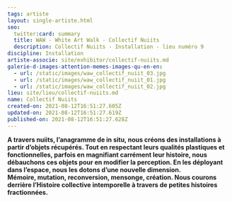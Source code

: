 ```yaml
---
tags: artiste
layout: single-artiste.html
seo:
  twitter:card: summary
  title: WAW - White Art Walk - Collectif Nuiits
  description: Collectif Nuiits - Installation - lieu numéro 9
discipline: Installation
artiste-associe: site/exhibitor/collectif-nuiits.md
galerie-d-images-attention-memes-images-qu-en-en:
  - url: /static/images/waw_collectif_nuiit_03.jpg
  - url: /static/images/waw_collectif_nuiit_01.jpg
  - url: /static/images/waw_collectif_nuiit_02.jpg
lieu: site/lieu/collectif-nuiits.md
name: Collectif Nuiits
created-on: 2021-08-12T16:51:27.605Z
updated-on: 2021-08-12T16:51:27.619Z
published-on: 2021-08-12T16:51:27.628Z
---
```

<!--StartFragment-->

**A travers nuiits, l’anagramme de in situ, nous créons des installations à partir d’objets récupérés. Tout en respectant leurs qualités plastiques et fonctionnelles, parfois en magnifiant carrément leur histoire, nous débauchons ces objets pour en modifier la perception. En les déployant dans l’espace, nous les dotons d’une nouvelle dimension.\
Mémoire, mutation, reconversion, mensonge, création. Nous courons derrière l’Histoire collective intemporelle à travers de petites histoires fractionnées.**

<!--EndFragment-->